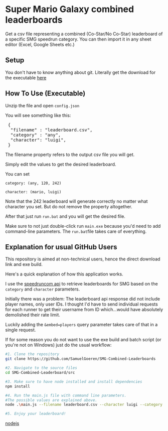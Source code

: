 # Super Mario Galaxy combined leaderboards

  Get a csv file representing a combined (Co-Star/No Co-Star) leaderboard of a specific SMG speedrun category.
  You can then import it in any sheet editor (Excel, Google Sheets etc.)

## Setup

You don't have to know anything about git. Literally get the download for the executable <a href="https://drive.google.com/file/d/1dgUnkdk3oaWY60WOtf2eX6ynry9hMvRV/view?usp=sharing" target="_blank">here</a>

## How To Use (Executable)

Unzip the file and open `config.json`

You will see something like this:
<pre> {
  "filename" : "leaderboard.csv",
  "category" : "any",
  "character": "luigi",
 }
</pre>

The filename property refers to the output csv file you will get.

Simply edit the values to get the desired leaderboard.

You can set

 `category: (any, 120, 242)`
 
 `character: (mario, luigi)`

Note that the 242 leaderboard will generate correctly no matter what character you set. But do not remove the property altogether.

After that just run `run.bat` and you will get the desired file.

Make sure to not just double-click run `main.exe` because you'd need to add command-line parameters. The `run.bat`file takes care of everything.

## Explanation for usual GitHub Users

This repository is aimed at non-technical users, hence the direct download link and exe build.

Here's a quick explanation of how this application works.

I use the [speedruncom api](https://github.com/speedruncomorg/api) to retrieve leaderboards for SMG based on the `category` and `character` parameters.

Initially there was a problem: The leaderboard api response did not include player names, only user IDs. I thought I'd have to send individual requests for each runner to get their username from ID which...would have absolutely demolished their rate limit.

Luckily adding the `&embed=players` query parameter takes care of that in a single request.

If for some reason you do not want to use the exe build and batch script (or you're not on Windows) just do the usual workflow:

```bash
#1. Clone the repository
git clone https://github.com/SamuelGoeren/SMG-Combined-Leaderboards

#2. Navigate to the source files
cd SMG-Combined-Leaderboard/src

#3. Make sure to have node installed and install dependencies
npm install

#4. Run the main.js file with command line parameters.
#The possible values are explained above.
node .\main.js --filename leaderboard.csv --character luigi --category any

#5. Enjoy your leaderboard!
```
[nodejs](https://nodejs.org/)
